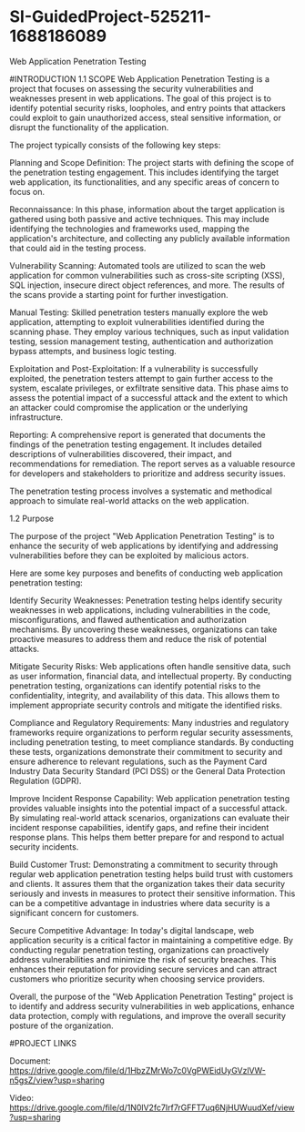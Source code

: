 # SI-GuidedProject-525211-1688186089
Web Application Penetration Testing

#INTRODUCTION
1.1 SCOPE
Web Application Penetration Testing is a project that focuses on assessing the security vulnerabilities and weaknesses present in web applications. The goal of this project is to identify potential security risks, loopholes, and entry points that attackers could exploit to gain unauthorized access, steal sensitive information, or disrupt the functionality of the application.

The project typically consists of the following key steps:

Planning and Scope Definition: The project starts with defining the scope of the penetration testing engagement. This includes identifying the target web application, its functionalities, and any specific areas of concern to focus on.

Reconnaissance: In this phase, information about the target application is gathered using both passive and active techniques. This may include identifying the technologies and frameworks used, mapping the application's architecture, and collecting any publicly available information that could aid in the testing process.

Vulnerability Scanning: Automated tools are utilized to scan the web application for common vulnerabilities such as cross-site scripting (XSS), SQL injection, insecure direct object references, and more. The results of the scans provide a starting point for further investigation.

Manual Testing: Skilled penetration testers manually explore the web application, attempting to exploit vulnerabilities identified during the scanning phase. They employ various techniques, such as input validation testing, session management testing, authentication and authorization bypass attempts, and business logic testing.

Exploitation and Post-Exploitation: If a vulnerability is successfully exploited, the penetration testers attempt to gain further access to the system, escalate privileges, or exfiltrate sensitive data. This phase aims to assess the potential impact of a successful attack and the extent to which an attacker could compromise the application or the underlying infrastructure.

Reporting: A comprehensive report is generated that documents the findings of the penetration testing engagement. It includes detailed descriptions of vulnerabilities discovered, their impact, and recommendations for remediation. The report serves as a valuable resource for developers and stakeholders to prioritize and address security issues.

The penetration testing process involves a systematic and methodical approach to simulate real-world attacks on the web application. 


1.2 Purpose

The purpose of the project "Web Application Penetration Testing" is to enhance the security of web applications by identifying and addressing vulnerabilities before they can be exploited by malicious actors. 

Here are some key purposes and benefits of conducting web application penetration testing:

Identify Security Weaknesses: Penetration testing helps identify security weaknesses in web applications, including vulnerabilities in the code, misconfigurations, and flawed authentication and authorization mechanisms. By uncovering these weaknesses, organizations can take proactive measures to address them and reduce the risk of potential attacks.

Mitigate Security Risks: Web applications often handle sensitive data, such as user information, financial data, and intellectual property. By conducting penetration testing, organizations can identify potential risks to the confidentiality, integrity, and availability of this data. This allows them to implement appropriate security controls and mitigate the identified risks.

Compliance and Regulatory Requirements: Many industries and regulatory frameworks require organizations to perform regular security assessments, including penetration testing, to meet compliance standards. By conducting these tests, organizations demonstrate their commitment to security and ensure adherence to relevant regulations, such as the Payment Card Industry Data Security Standard (PCI DSS) or the General Data Protection Regulation (GDPR).

Improve Incident Response Capability: Web application penetration testing provides valuable insights into the potential impact of a successful attack. By simulating real-world attack scenarios, organizations can evaluate their incident response capabilities, identify gaps, and refine their incident response plans. This helps them better prepare for and respond to actual security incidents.

Build Customer Trust: Demonstrating a commitment to security through regular web application penetration testing helps build trust with customers and clients. It assures them that the organization takes their data security seriously and invests in measures to protect their sensitive information. This can be a competitive advantage in industries where data security is a significant concern for customers.

Secure Competitive Advantage: In today's digital landscape, web application security is a critical factor in maintaining a competitive edge. By conducting regular penetration testing, organizations can proactively address vulnerabilities and minimize the risk of security breaches. This enhances their reputation for providing secure services and can attract customers who prioritize security when choosing service providers.

Overall, the purpose of the "Web Application Penetration Testing" project is to identify and address security vulnerabilities in web applications, enhance data protection, comply with regulations, and improve the overall security posture of the organization.


#PROJECT LINKS

Document: https://drive.google.com/file/d/1HbzZMrWo7c0VgPWEidUyGVzlVW-n5gsZ/view?usp=sharing

Video: https://drive.google.com/file/d/1N0lV2fc7Irf7rGFFT7uq6NjHUWuudXef/view?usp=sharing
